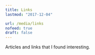 ```yaml
---
title: Links
lastmod: "2017-12-04"

url: /media/links
nofeed: true
draft: false
---
```


Articles and links that I found interesting.

